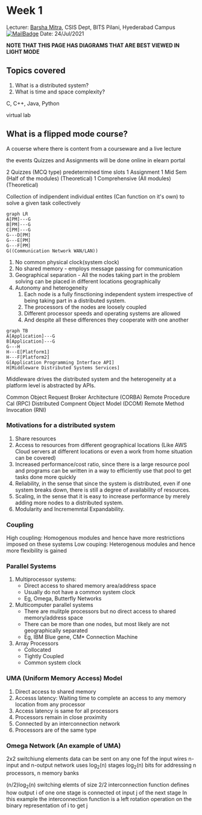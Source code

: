 # Week 1 
Lecturer: [Barsha Mitra](http://a.impartus.com/#/profile/1985732), CSIS Dept, BITS Pilani, Hyederabad Campus
[![MailBadge](https://img.shields.io/badge/-barsha.mitra@hyderabad.bits--pilani.ac.in-EA4335?style=for-the-badge&logo=gmail&logoColor=white)](mailto:barsha.mitra@hyderabad.bits-pilani.ac.in)
Date: 24/Jul/2021

**NOTE THAT THIS PAGE HAS DIAGRAMS THAT ARE BEST VIEWED IN LIGHT MODE**

## Topics covered
1. What is a distributed system?
2. What is time and space complexity?

C, C++, Java, Python

virtual lab

## What is a flipped mode course?
A couerse where there is content from a courseware and a live lecture

the events 
Quizzes and Assignments will be done online in elearn portal

2 Quizzes (MCQ type) predetermined time slots
1 Assignment
1 Mid Sem (Half of the modules) (Theoretical)
1 Comprehensive (All modules) (Theoretical)


Collection of indipendent individual entites (Can function on it's own) to solve a given task collectively
```mermaid
graph LR
A[PM]---G
B[PM]---G
C[PM]---G
G---D[PM]
G---E[PM]
G---F[PM]
G((Communication Network WAN/LAN))
```

1. No common physical clock(system clock)
2. No shared memory - employs message passing for communication
3. Geographical separation - All the nodes taking part in the problem solving can be placed in different locations geographically
4. Autonomy and heterogeneity
	1. Each node is a fully finsctioning independent system irrespective of being taking part in a distributed system.
	2. The processors of the nodes are loosely coupled
	3. Different processor speeds and operating systems are allowed
	4. And despite all these differences they cooperate with one another


```mermaid
graph TB
A[Application]---G
B[Application]---G
G---H
H---E[Platform1]
H---F[Platform2]
G[Application Programming Interface API]
H[Middleware Distributed Systems Services]
```

Middleware drives the distributed system and the heterogeneity at a platform level is abstracted by APIs.

Common Object Request Broker Architecture (CORBA)
Remote Procedure Cal (RPC)
Distributed Compnent Object Model (DCOM)
Remote Method Invocation (RNI)


### Motivations for a distributed system
1. Share resources
2. Access to resources from different geographical locations (Like AWS Cloud servers at different locations or even a work from home situation can be covered)
3. Increased performance/cost ratio, since there is a large resource pool and programs can be written in a way to efficiently use that pool to get tasks done more quickly
4. Reliability, in the sense that since the system is distributed, even if one system breaks down, there is still a degree of availability of resources.
5. Scaling, in the sense that it is easy to increase performance by merely adding more nodes to a distributed system.
6.  Modularity and Incrememntal Expandability.


### Coupling
High coupling: Homogenous modules and hence have more restrictions imposed on these systems
Low couping: Heterogenous modules and hence more flexibility is gained

### Parallel Systems
1. Multiprocessor systems:
	- Direct access to shared memory area/address space
	- Usually do not have a common system clock
	- Eg, Omega, Butterfly Networks
2. Multicomputer parallel systems
	- There are mulitple processors but no direct access to shared memory/address space
	- There can be more than one nodes, but most likely are not geographically separated
	- Eg, IBM Blue gene, CM* Connection Machine
3. Array Processors
	- Collocated
	- Tightly Coupled
	- Common system clock

### UMA (Uniform Memory Access) Model
1. Direct access to shared memory
2. Accesss latency: Waiting time to complete an access to any memory location from any processor
3. Access latency is same for all processors
4. Processors remain in close proximity
5. Connected by an interconnection network
6. Processors are of the same type

### Omega Network (An example of UMA)
2x2 switchiung elements
data can be sent on any one fof the input wires
n-input and n-output network uses
log<sub>2</sub>(n) stages
log<sub>2</sub>(n) bits for addressing
n processors, n memory banks

(n/2)log<sub>2</sub>(n) switching elemts of size 2/2
interconnection function defines how output i of one one stage is connected ot input j of the next stage
In this example the interconnection function is a left rotation operation on the binary representation of i to get j


